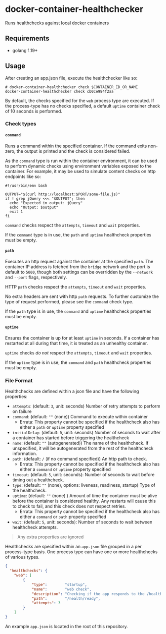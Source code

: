 # docker-container-healthchecker

Runs healthchecks against local docker containers

## Requirements

- golang 1.19+

## Usage

After creating an app.json file, execute the healthchecker like so:

```shell
# docker-container-healthchecker check $CONTAINER_ID_OR_NAME
docker-container-healthchecker check cb0ce984f2aa
```

By default, the checks specified for the `web` process type are executed. If the process-type has no checks specified, a default `uptime` container check of 10 seconds is performed.

### Check types

#### `command`

Runs a command within the specified container. If the command exits non-zero, the output is printed and the check is considered failed.

As the `command` type is run within the container environment, it can be used to perform dynamic checks using environment variables exposed to the container. For example, it may be used to simulate content checks on http endpoints like so:

```shell
#!/usr/bin/env bash

OUTPUT="$(curl http://localhost:$PORT/some-file.js)"
if ! grep jQuery <<< "$OUTPUT"; then
  echo "Expected in output: jQuery"
  echo "Output: $output"
  exit 1
fi
```

`command` checks respect the `attempts`, `timeout` and `wait` properties.

If the `command` type is in use, the `path` and `uptime` healthcheck properties must be empty.

#### `path`

Executes an http request against the container at the specified `path`. The container IP address is fetched from the `bridge` network and the port is default to `5000`, though both settings can be overridden by the `--network` and `--port` flags, respectively.

HTTP `path` checks respect the `attempts`, `timeout` and `wait` properties.

No extra headers are sent with http `path` requests. To further customize the type of request performed, please see the `command` check type.

If the `path` type is in use, the `command` and `uptime` healthcheck properties must be empty.

#### `uptime`

Ensures the container is up for at least `uptime` in seconds. If a container has restarted at all during that time, it is treated as an unhealthy container.

`uptime` checks _do not_ respect the `attempts`, `timeout` and `wait` properties.

If the `uptime` type is in use, the `command` and `path` healthcheck properties must be empty.

### File Format

Healthchecks are defined within a json file and have the following properties:

- `attempts`: (default: `3`, unit: seconds) Number of retry attempts to perform on failure
- `command`: (default: `""` (none)) Command to execute within container
    - Errata: This property cannot be specified if the healthcheck also has either a `path` or `uptime` property specified
- `initialDelay`: (default: `0`, unit: seconds) Number of seconds to wait after a container has started before triggering the healthcheck
- `name`: (default: `""` (autogenerated)) The name of the healthcheck. If unspecified, it will be autogenerated from the rest of the healthcheck information.
- `path`: (default: `/` (if no command specified)) An http path to check.
    - Errata: This property cannot be specified if the healthcheck also has either a `command` or `uptime` property specified
- `timeout`: (default: `5`, unit: seconds): Number of seconds to wait before timing out a healthcheck.
- `type`: (default: `""` (none), options: liveness, readiness, startup) Type of the healthcheck.
- `uptime`: (default: `""` (none) ) Amount of time the container must be alive before the container is considered healthy. Any restarts will cause this to check to fail, and this check does not respect retries.
    - Errata: This property cannot be specified if the healthcheck also has either a `command` or `path` property specified
- `wait`: (default: `5`, unit: seconds): Number of seconds to wait between healthcheck attempts.

> Any extra properties are ignored

Healthchecks are specified within an `app.json` file grouped in a per process-type basis. One process type can have one or more healthchecks of various types.

```json
{
  "healthchecks": {
    "web": [
        {
            "type":        "startup",
            "name":        "web check",
            "description": "Checking if the app responds to the /health/ready endpoint",
            "path":        "/health/ready",
            "attempts": 3
        }
    ]
}
```

An example `app.json` is located in the root of this repository.
